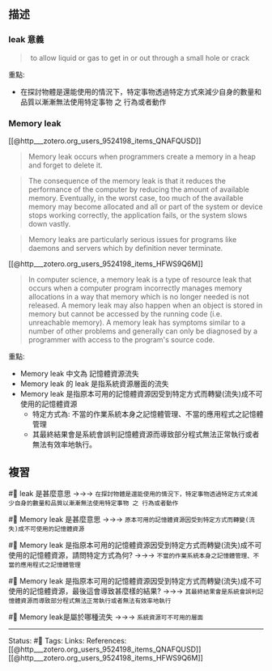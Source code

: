 

## 描述




### leak 意義

>  to allow liquid or gas to get in or out through a small hole or crack

重點: 
- 在探討物體是還能使用的情況下，特定事物透過特定方式來減少自身的數量和品質以漸漸無法使用特定事物 之 行為或者動作
### Memory leak 
[[@http___zotero.org_users_9524198_items_QNAFQUSD]]
> Memory leak occurs when programmers create a memory in a heap and forget to delete it.

> The consequence of the memory leak is that it reduces the performance of the computer by reducing the amount of available memory. Eventually, in the worst case, too much of the available memory may become allocated and all or part of the system or device stops working correctly, the application fails, or the system slows down vastly.

> Memory leaks are particularly serious issues for programs like daemons and servers which by definition never terminate.

[[@http___zotero.org_users_9524198_items_HFWS9Q6M]]
> In computer science, a memory leak is a type of resource leak that occurs when a computer program incorrectly manages memory allocations in a way that memory which is no longer needed is not released. A memory leak may also happen when an object is stored in memory but cannot be accessed by the running code (i.e. unreachable memory). A memory leak has symptoms similar to a number of other problems and generally can only be diagnosed by a programmer with access to the program's source code.

重點:
- Memory leak 中文為 記憶體資源流失
- Memory leak 的 leak 是指系統資源層面的流失
- Memory leak 是指原本可用的記憶體資源因受到特定方式而轉變(流失)成不可使用的記憶體資源
	- 特定方式為: 不當的作業系統本身之記憶體管理、不當的應用程式之記憶體管理
	- 其最終結果會是系統會誤判記憶體資源而導致部分程式無法正常執行或者無法有效率地執行。
## 複習
#🧠 leak 是甚麼意思 ->->-> `在探討物體是還能使用的情況下，特定事物透過特定方式來減少自身的數量和品質以漸漸無法使用特定事物 之 行為或者動作`
<!--SR:!2023-08-16,3,230-->

#🧠 Memory leak 是甚麼意思 ->->-> `原本可用的記憶體資源因受到特定方式而轉變(流失)成不可使用的記憶體資源`
<!--SR:!2023-08-31,18,250-->

#🧠  Memory leak 是指原本可用的記憶體資源因受到特定方式而轉變(流失)成不可使用的記憶體資源，請問特定方式為何?  ->->-> `不當的作業系統本身之記憶體管理、不當的應用程式之記憶體管理`
<!--SR:!2023-09-02,20,250-->

#🧠 Memory leak 是指原本可用的記憶體資源因受到特定方式而轉變(流失)成不可使用的記憶體資源，最後這會導致甚麼樣的結果? ->->-> `其最終結果會是系統會誤判記憶體資源而導致部分程式無法正常執行或者無法有效率地執行`
<!--SR:!2023-08-16,3,230-->

#🧠 Memory leak是屬於哪種流失 ->->-> `系統資源可不可用的層面`
<!--SR:!2023-09-01,19,250-->

---
Status: #🌱 
Tags:
Links:
References:
[[@http___zotero.org_users_9524198_items_QNAFQUSD]]
[[@http___zotero.org_users_9524198_items_HFWS9Q6M]]